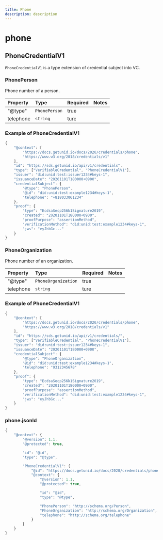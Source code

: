 ```yaml
---
title: Phone
description: description
---
```


# phone

## PhoneCredentialV1

`PhoneCredentialV1` is a type extension of credential subject into VC.

### PhonePerson

Phone number of a person.

| Property | Type | Required | Notes |
| :--- | :--- | :--- | :--- |
| "@type" | `PhonePerson` | true |  |
| telephone | `string` | ture |  |

### Example of PhoneCredentialV1

```javascript
{
    "@context": [
        "https://docs.getunid.io/docs/2020/credentials/phone",
        "https://www.w3.org/2018/credentials/v1"
    ],
    "id": "https://sds.getunid.io/api/v1/credentials",
    "type": ["VerifiableCredential", "PhoneCredentialV1"],
    "issuer": "did:unid:test:issuer1234#keys-1",
    "issuanceDate": "20201101T180000+0900",
    "credentialSubject": {
        "@type": "PhonePerson",
        "@id": "did:unid:test:example1234#keys-1",
        "telephone": "+818033061234"
    },
    "proof": {
        "type": "EcdsaSecp256k1Signature2019",
        "created": "20201101T180000+0900",
        "proofPurpose": "assertionMethod",
        "verificationMethod": "did:unid:test:example1234#keys-1",
        "jws": "eyJhbGc..."
    }
}
```

### PhoneOrganization

Phone number of an organization.

| Property | Type | Required | Notes |
| :--- | :--- | :--- | :--- |
| "@type" | `PhoneOrganization` | true |  |
| telephone | `string` | ture |  |

### Example of PhoneCredentialV1

```javascript
{
    "@context": [
        "https://docs.getunid.io/docs/2020/credentials/phone",
        "https://www.w3.org/2018/credentials/v1"
    ],
    "id": "https://sds.getunid.io/api/v1/credentials/",
    "type": ["VerifiableCredential", "PhoneCredentialV1"],
    "issuer": "did:unid:test:issuer1234#keys-1",
    "issuanceDate": "20201101T180000+0900",
    "credentialSubject": {
        "@type": "PhoneOrganization",
        "@id": "did:unid:test:example1234#keys-1",
        "telephone": "0312345678"
    },
    "proof": {
        "type": "EcdsaSecp256k1Signature2019",
        "created": "20201101T180000+0900",
        "proofPurpose": "assertionMethod",
        "verificationMethod": "did:unid:test:example1234#keys-1",
        "jws": "eyJhbGc..."
    }
}
```

### phone.jsonld

```javascript
{
    "@context": {
        "@version": 1.1,
        "@protected": true,

        "id": "@id",
        "type": "@type",

        "PhoneCredentialV1": {
            "@id": "https://docs.getunid.io/docs/2020/credentials/phone#PhoneCredentialV1",
            "@context": {
                "@version": 1.1,
                "@protected": true,

                "id": "@id",
                "type": "@type",

                "PhonePerson": "http://schema.org/Person",
                "PhoneOrganization": "http://schema.org/Organization",
                "telephone": "http://schema.org/telephone"
            }
        }
    }
}
```

